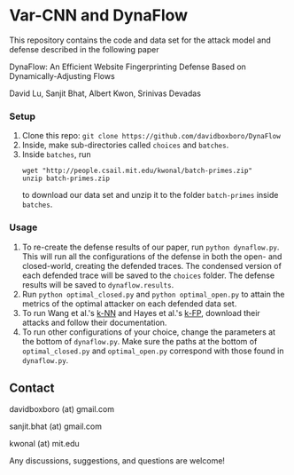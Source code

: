 # Var-CNN and DynaFlow

This repository contains the code and data set for the attack model and defense described in the following paper

DynaFlow: An Efficient Website Fingerprinting Defense Based on Dynamically-Adjusting Flows

David Lu, Sanjit Bhat, Albert Kwon, Srinivas Devadas 

### Setup  
1. Clone this repo: ```git clone https://github.com/davidboxboro/DynaFlow```
2. Inside, make sub-directories called ```choices``` and ```batches```.
3. Inside ```batches```, run 
   ```shell
   wget "http://people.csail.mit.edu/kwonal/batch-primes.zip"
   unzip batch-primes.zip
   ```
   to download our data set and unzip it to the folder ```batch-primes``` inside ```batches```.  

### Usage
1. To re-create the defense results of our paper, run ```python dynaflow.py```. This will run all the configurations of the defense in both the open- and closed-world, creating the defended traces. The condensed version of each defended trace will be saved to the ```choices``` folder. The defense results will be saved to ```dynaflow.results```.
2. Run ```python optimal_closed.py``` and ```python optimal_open.py``` to attain the metrics of the optimal attacker on each defended data set. 
4. To run Wang et al.'s [k-NN](https://www.cse.ust.hk/~taow/wf/attacks/) and Hayes et al.'s [k-FP](https://github.com/jhayes14/k-FP), download their attacks and follow their documentation.  
5. To run other configurations of your choice, change the parameters at the bottom of ```dynaflow.py```. Make sure the paths at the bottom of ```optimal_closed.py``` and ```optimal_open.py``` correspond with those found in ```dynaflow.py```. 

## Contact
davidboxboro (at) gmail.com

sanjit.bhat (at) gmail.com

kwonal (at) mit.edu

Any discussions, suggestions, and questions are welcome!
